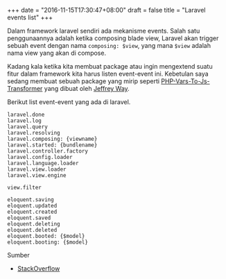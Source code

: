 +++
date = "2016-11-15T17:30:47+08:00"
draft = false
title = "Laravel events list"
+++

Dalam framework laravel sendiri ada mekanisme events. Salah satu penggunaannya adalah ketika composing blade view, Laravel akan trigger sebuah event dengan nama `composing: $view`, yang mana `$view` adalah nama view yang akan di compose.

<!--more-->
Kadang kala ketika kita membuat package atau ingin mengextend suatu fitur dalam framework kita harus listen event-event ini. Kebetulan saya sedang membuat sebuah package yang mirip seperti [PHP-Vars-To-Js-Transformer](https://github.com/laracasts/PHP-Vars-To-Js-Transformer) yang dibuat oleh [Jeffrey Way](https://twitter.com/jeffrey_way).

Berikut list event-event yang ada di laravel.

```
laravel.done
laravel.log
laravel.query
laravel.resolving
laravel.composing: {viewname}
laravel.started: {bundlename}
laravel.controller.factory
laravel.config.loader
laravel.language.loader
laravel.view.loader
laravel.view.engine

view.filter

eloquent.saving
eloquent.updated
eloquent.created
eloquent.saved
eloquent.deleting
eloquent.deleted
eloquent.booted: {$model}
eloquent.booting: {$model}
```

Sumber 
- [StackOverflow](http://stackoverflow.com/questions/13059744/where-can-i-get-a-complete-list-of-laravel-events-fired-by-the-core-libaries)